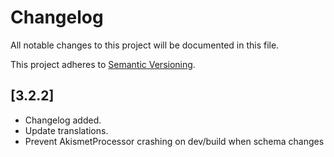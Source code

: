 # Changelog

All notable changes to this project will be documented in this file.

This project adheres to [Semantic Versioning](http://semver.org/).

## [3.2.2]

* Changelog added.
* Update translations.
* Prevent AkismetProcessor crashing on dev/build when schema changes